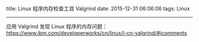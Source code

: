 title: Linux 程序内存检查工具 Valgrind
date: 2015-12-31 06:06:06
tags:  Linux

---
应用 Valgrind 发现 Linux 程序的内存问题：
https://www.ibm.com/developerworks/cn/linux/l-cn-valgrind/#icomments
